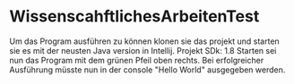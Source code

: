 # WissenscahftlichesArbeitenTest
Um das Program ausführen zu können klonen sie das projekt und starten sie es mit der neusten Java version in Intellij.
Projekt SDk: 1.8
Starten sei nun das Program mit dem grünen Pfeil oben rechts. Bei erfolgreicher Ausführung müsste nun in der console "Hello World" ausgegeben werden.
